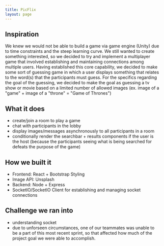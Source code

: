 ```yaml
---
title: PicFlix
layout: page
---
```


## Inspiration

We knew we would not be able to build a game via game engine (Unity) due to time constraints and the steep learning curve. We still wanted to create something interested, so we decided to try and implement a multiplayer game that involved establishing and maintaining connections among multiple users. Having established this core capability, we decided to make some sort of guessing game in which a user displays something that relates to the word(s) that the participants must guess. For the specifics regarding the goal of the guessing, we decided to make the goal as guessing a tv show or movie based on a limited number of allowed images (ex. image of a "game" + image of a "throne" = "Game of Thrones")

## What it does

- create/join a room to play a game
- chat with participants in the lobby
- display images/messages asynchronously to all participants in a room
- conditionally render the searchbar + results components if the user is the host (because the participants seeing what is being searched for defeats the purpose of the game)

## How we built it

- Frontend: React + Bootstrap Styling
- Image API: Unsplash
- Backend: Node + Express
- SocketIO/SocketIO Client for establishing and managing socket connections

## Challenge we ran into

- understanding socket
- due to unforseen circumstances, one of our teammates was unable to be a part of this most recent sprint, so that affected how much of the project goal we were able to accomplish.